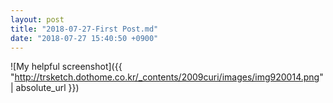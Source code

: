 ```yaml
---
layout: post
title: "2018-07-27-First Post.md"
date: "2018-07-27 15:40:50 +0900"
---
```

![My helpful screenshot]({{ "http://trsketch.dothome.co.kr/_contents/2009curi/images/img920014.png" | absolute_url }})
